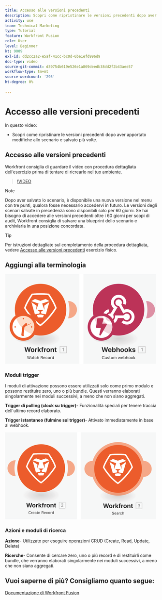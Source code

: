 ```yaml
---
title: Accesso alle versioni precedenti
description: Scopri come ripristinare le versioni precedenti dopo aver apportato modifiche allo scenario e averle salvate in [!DNL Adobe Workfront Fusion].
activity: use
team: Technical Marketing
type: Tutorial
feature: Workfront Fusion
role: User
level: Beginner
kt: 9009
exl-id: dd2cc2a2-e5af-41cc-bc0d-6be1efd996d9
doc-type: video
source-git-commit: d39754b619e526e1a869deedb38dd2f2b43aee57
workflow-type: tm+mt
source-wordcount: '295'
ht-degree: 0%

---
```


# Accesso alle versioni precedenti

In questo video:

* Scopri come ripristinare le versioni precedenti dopo aver apportato modifiche allo scenario e salvato più volte.

## Accesso alle versioni precedenti

Workfront consiglia di guardare il video con procedura dettagliata dell’esercizio prima di tentare di ricrearlo nel tuo ambiente.

>[!VIDEO](https://video.tv.adobe.com/v/335268/?quality=12)

>[!NOTE]
>
>Dopo aver salvato lo scenario, è disponibile una nuova versione nel menu con tre punti, qualora fosse necessario accedervi in futuro. Le versioni degli scenari salvate in precedenza sono disponibili solo per 60 giorni. Se hai bisogno di accedere alle versioni precedenti oltre i 60 giorni per scopi di audit, Workfront consiglia di salvare una blueprint dello scenario e archiviarla in una posizione concordata.

>[!TIP]
>
>Per istruzioni dettagliate sul completamento della procedura dettagliata, vedere [Accesso alle versioni precedenti](https://experienceleague.adobe.com/docs/workfront-learn/tutorials-workfront/fusion/exercises/access-previous-versions.html?lang=en) esercizio fisico.

## Aggiungi alla terminologia

![Immagine di un record di orologio e di un modulo webhook personalizzato](assets/understand-the-basics-3.png)

### Moduli trigger

I moduli di attivazione possono essere utilizzati solo come primo modulo e possono restituire zero, uno o più bundle. Questi verranno elaborati singolarmente nei moduli successivi, a meno che non siano aggregati.

**Trigger di polling (clock su trigger)**- Funzionalità speciali per tenere traccia dell&#39;ultimo record elaborato.

**Trigger istantaneo (fulmine sul trigger)**- Attivato immediatamente in base al webhook.

![Immagine di un record di creazione e di un modulo di ricerca](assets/understand-the-basics-4.png)

### Azioni e moduli di ricerca

**Azione**- Utilizzato per eseguire operazioni CRUD (Create, Read, Update, Delete)

**Ricerche**- Consente di cercare zero, uno o più record e di restituirli come bundle, che verranno elaborati singolarmente nei moduli successivi, a meno che non siano aggregati.

## Vuoi saperne di più? Consigliamo quanto segue:

[Documentazione di Workfront Fusion](https://experienceleague.adobe.com/docs/workfront/using/adobe-workfront-fusion/workfront-fusion-2.html?lang=en)
